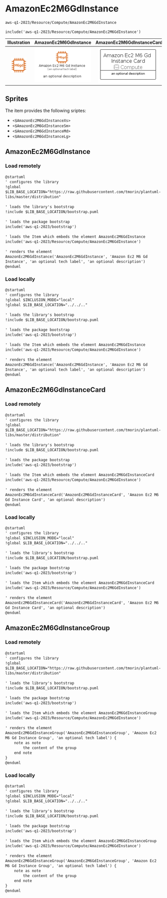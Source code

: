 # AmazonEc2M6GdInstance


```text
aws-q1-2023/Resource/Compute/AmazonEc2M6GdInstance
```

```text
include('aws-q1-2023/Resource/Compute/AmazonEc2M6GdInstance')
```



| Illustration | AmazonEc2M6GdInstance | AmazonEc2M6GdInstanceCard | AmazonEc2M6GdInstanceGroup |
| :---: | :---: | :---: | :---: |
| ![illustration for Illustration](../../../aws-q1-2023/Resource/Compute/AmazonEc2M6GdInstance.png) | ![illustration for AmazonEc2M6GdInstance](../../../aws-q1-2023/Resource/Compute/AmazonEc2M6GdInstance.Local.png) | ![illustration for AmazonEc2M6GdInstanceCard](../../../aws-q1-2023/Resource/Compute/AmazonEc2M6GdInstanceCard.Local.png) | ![illustration for AmazonEc2M6GdInstanceGroup](../../../aws-q1-2023/Resource/Compute/AmazonEc2M6GdInstanceGroup.Local.png) |



## Sprites
The item provides the following sriptes:

- `<$AmazonEc2M6GdInstanceXs>`
- `<$AmazonEc2M6GdInstanceSm>`
- `<$AmazonEc2M6GdInstanceMd>`
- `<$AmazonEc2M6GdInstanceLg>`





## AmazonEc2M6GdInstance

### Load remotely
```plantuml
@startuml
' configures the library
!global $LIB_BASE_LOCATION="https://raw.githubusercontent.com/tmorin/plantuml-libs/master/distribution"

' loads the library's bootstrap
!include $LIB_BASE_LOCATION/bootstrap.puml

' loads the package bootstrap
include('aws-q1-2023/bootstrap')

' loads the Item which embeds the element AmazonEc2M6GdInstance
include('aws-q1-2023/Resource/Compute/AmazonEc2M6GdInstance')

' renders the element
AmazonEc2M6GdInstance('AmazonEc2M6GdInstance', 'Amazon Ec2 M6 Gd Instance', 'an optional tech label', 'an optional description')
@enduml
```

### Load locally
```plantuml
@startuml
' configures the library
!global $INCLUSION_MODE="local"
!global $LIB_BASE_LOCATION="../../.."

' loads the library's bootstrap
!include $LIB_BASE_LOCATION/bootstrap.puml

' loads the package bootstrap
include('aws-q1-2023/bootstrap')

' loads the Item which embeds the element AmazonEc2M6GdInstance
include('aws-q1-2023/Resource/Compute/AmazonEc2M6GdInstance')

' renders the element
AmazonEc2M6GdInstance('AmazonEc2M6GdInstance', 'Amazon Ec2 M6 Gd Instance', 'an optional tech label', 'an optional description')
@enduml
```

## AmazonEc2M6GdInstanceCard

### Load remotely
```plantuml
@startuml
' configures the library
!global $LIB_BASE_LOCATION="https://raw.githubusercontent.com/tmorin/plantuml-libs/master/distribution"

' loads the library's bootstrap
!include $LIB_BASE_LOCATION/bootstrap.puml

' loads the package bootstrap
include('aws-q1-2023/bootstrap')

' loads the Item which embeds the element AmazonEc2M6GdInstanceCard
include('aws-q1-2023/Resource/Compute/AmazonEc2M6GdInstance')

' renders the element
AmazonEc2M6GdInstanceCard('AmazonEc2M6GdInstanceCard', 'Amazon Ec2 M6 Gd Instance Card', 'an optional description')
@enduml
```

### Load locally
```plantuml
@startuml
' configures the library
!global $INCLUSION_MODE="local"
!global $LIB_BASE_LOCATION="../../.."

' loads the library's bootstrap
!include $LIB_BASE_LOCATION/bootstrap.puml

' loads the package bootstrap
include('aws-q1-2023/bootstrap')

' loads the Item which embeds the element AmazonEc2M6GdInstanceCard
include('aws-q1-2023/Resource/Compute/AmazonEc2M6GdInstance')

' renders the element
AmazonEc2M6GdInstanceCard('AmazonEc2M6GdInstanceCard', 'Amazon Ec2 M6 Gd Instance Card', 'an optional description')
@enduml
```

## AmazonEc2M6GdInstanceGroup

### Load remotely
```plantuml
@startuml
' configures the library
!global $LIB_BASE_LOCATION="https://raw.githubusercontent.com/tmorin/plantuml-libs/master/distribution"

' loads the library's bootstrap
!include $LIB_BASE_LOCATION/bootstrap.puml

' loads the package bootstrap
include('aws-q1-2023/bootstrap')

' loads the Item which embeds the element AmazonEc2M6GdInstanceGroup
include('aws-q1-2023/Resource/Compute/AmazonEc2M6GdInstance')

' renders the element
AmazonEc2M6GdInstanceGroup('AmazonEc2M6GdInstanceGroup', 'Amazon Ec2 M6 Gd Instance Group', 'an optional tech label') {
    note as note
        the content of the group
    end note
}
@enduml
```

### Load locally
```plantuml
@startuml
' configures the library
!global $INCLUSION_MODE="local"
!global $LIB_BASE_LOCATION="../../.."

' loads the library's bootstrap
!include $LIB_BASE_LOCATION/bootstrap.puml

' loads the package bootstrap
include('aws-q1-2023/bootstrap')

' loads the Item which embeds the element AmazonEc2M6GdInstanceGroup
include('aws-q1-2023/Resource/Compute/AmazonEc2M6GdInstance')

' renders the element
AmazonEc2M6GdInstanceGroup('AmazonEc2M6GdInstanceGroup', 'Amazon Ec2 M6 Gd Instance Group', 'an optional tech label') {
    note as note
        the content of the group
    end note
}
@enduml
```

